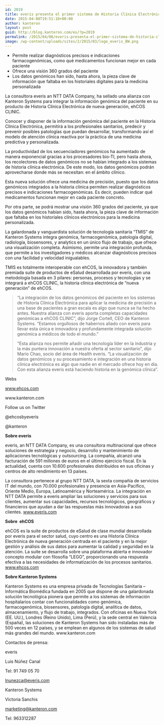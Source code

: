 ```yaml
---
id: 2019
title: everis presenta el primer sistema de Historia Clínica Electrónica con capacidades genómicas de Kanteron
date: 2015-04-08T19:51:10+00:00
author: kanteron
layout: post
guid: http://blog.kanteron.com/es/?p=2019
permalink: /2015/04/08/everis-presenta-el-primer-sistema-de-historia-clinica-electronica-con-capacidades-genomicas/
image: /wp-content/uploads/sites/2/2015/03/logo_everis_BW.png
---
```

  * Permite realizar diagnósticos precisos e indicaciones farmacogenómicas, como qué medicamentos funcionan mejor en cada paciente
  * Ofrece una visión 360 grados del paciente
  * Los datos genómicos han sido, hasta ahora, la pieza clave de información que faltaba en los historiales digitales para la medicina personalizada

<p class="p10">
  La consultora everis an NTT DATA Company, ha sellado una alianza con Kanteron Systems para integrar la información genómica del paciente en su producto de Historia Clínica Electrónica de nueva generación, ehCOS CLINIC.
</p>

<p class="p10">
  Conocer y disponer de la información genómica del paciente en la Historia Clínica Electrónica, permitirá a los profesionales sanitarios, predecir y prevenir posibles patologías que puedan desarrollar, transformando así el modelo de atención clínica reactiva por la práctica de una medicina predictiva y personalizada.
</p>

<p class="p10">
  La productividad de los secuenciadores genómicos ha aumentado de manera exponencial gracias a los procesadores bio-TI, pero hasta ahora, los recolectores de datos genómicos no se habían integrado a los sistemas de historia clínica electrónica. De este modo, los datos genómicos podrán aprovecharse donde más se necesitan: en el ámbito clínico.
</p>

<p class="p10">
  Esta nueva solución ofrece una medicina de precisión, puesto que los datos genómicos integrados a la historia clínica permiten realizar diagnósticos precisos e indicaciones farmacogenómicas. Es decir, pueden indicar qué medicamentos funcionan mejor en cada paciente concreto.
</p>

<p class="p10">
  Por otra parte, se podrá mostrar una visión 360 grados del paciente, ya que los datos genómicos habían sido, hasta ahora, la pieza clave de información que faltaba en los historiales clínicos electrónicos para la medicina personalizada.
</p>

<p class="p10">
  La galardonada y vanguardista solución de tecnología sanitaria “TMIS” de Kanteron Systems integra genómica, farmacogenómica, patología digital, radiología, biosensores, y analytics en un único flujo de trabajo, que ofrece una visualización completa. Asimismo, permite una integración profunda, que permite a los investigadores y médicos alcanzar diagnósticos precisos con una facilidad y velocidad inigualables.
</p>

<p class="p10">
  TMIS es totalmente interoperable con ehCOS, la innovadora y también premiada suite de productos de eSalud desarrollada por everis, con una metodología basada en 3 pilares: personas, procesos y tecnologías y se integrará a ehCOS CLINIC, la historia clínica electrónica de “nueva generación” de ehCOS.
</p>

> <p class="p10">
>   &#8220;La integración de los datos genómicos del paciente en los sistemas de Historia Clínica Electrónica para aplicar la medicina de precisión a una base de pacientes a gran escala es algo que nunca se ha hecho antes. Nuestra alianza con everis aporta completas capacidades genómicas a ehCOS CLINIC&#8221;, dijo Jorge Cortell, CEO de Kanteron Systems. &#8220;Estamos orgullosos de habernos aliado con everis para llevar esta única e innovadora y profundamente integrada solución genómica a médicos de todo el mundo.&#8221;
> </p>
> 
> <p class="p10">
>   &#8220;Esta alianza nos permite añadir una tecnología líder en la industria y la más puntera innovación a nuestra oferta al sector sanitario&#8221;, dijo Mario Chao, socio del área de Health everis. “La visualización de datos genómicos y su procesamiento e integración en una historia clínica electrónica es algo que nadie en el mercado ofrece hoy en día. Con esta alianza everis está haciendo historia en la genómica clínica&#8221;.
> </p>

<p class="p12">
  Webs
</p>

<p class="p13">
  <span class="s1"><a href="../../../../../AppData/Local/Microsoft/Windows/Temporary%20Internet%20Files/Content.Outlook/K2Y9TL38/%22">www.ehcos.com</a></span>
</p>

<p class="p13">
  <span class="s1">www.kanteron.com</span>
</p>

<p class="p12">
  Follow us on Twitter
</p>

<p class="p15">
  @ehcosbyeveris
</p>

<p class="p15">
  @kanteron
</p>

<p class="p17">
  <b>Sobre everis</b>
</p>

<p class="p17">
  everis, an NTT DATA Company, es una consultora multinacional que ofrece soluciones de estrategia y negocio, desarrollo y mantenimiento de aplicaciones tecnológicas y outsourcing. La compañía, alcanzó una facturación de 591 millones de euros en el último ejercicio fiscal. En la actualidad, cuenta con 10.600 profesionales distribuidos en sus oficinas y centros de alto rendimiento en 13 países.
</p>

<p class="p17">
  La consultora pertenece al grupo NTT DATA, la sexta compañía de servicios IT del mundo, con 70.000 profesionales y presencia en Asia-Pacífico, Oriente Medio, Europa, Latinoamérica y Norteamérica. La integración en NTT DATA permite a everis ampliar las soluciones y servicios para sus clientes, aumentar sus capacidades, recursos tecnológicos, geográficos y financieros que ayudan a dar las respuestas más innovadoras a sus clientes. <a href="http://www.everis.com"><span class="s2">www.everis.com</span></a>
</p>

<p class="p17">
  <b>Sobre<span class="Apple-converted-space">  </span>ehCOS </b>
</p>

<p class="p18">
  ehCOS es la suite de productos de eSalud de clase mundial desarrollada por everis para el sector salud, cuyo centro es una Historia Clínica Electrónica de nueva generación centrada en el paciente y en la mejor gestión y análisis de sus datos para aumentar la calidad y seguridad en la atención. La suite se desarrolla sobre una plataforma abierta e innovador concepto modular con filosofía “LEGO”, proporcionando una respuesta efectiva a las necesidades de informatización de los procesos sanitarios. <a href="%22http:"><span class="s2">www.ehcos.com</span></a>
</p>

<p class="p17">
  <b>Sobre Kanteron Systems </b>
</p>

<p class="p17">
  Kanteron Systems es una empresa privada de Tecnologías Sanitaria – Informática Biomédica fundada en 2005 que dispone de una galardonada solución tecnológica pionera que permite a los sistemas de información hospitalarios contar con funcionalidades como genómica, farmacogenómica, biosensores, patología digital, analítica de datos, almacenamiento, y flujo de trabajo, integrados. Con oficinas en Nueva York (EE. UU.), Londres (Reino Unido), Lima (Perú), y la sede central en Valencia (España), las soluciones de Kanteron Systems han sido instaladas más de 500 veces en 12 países, y se emplean en algunos de los sistemas de salud más grandes del mundo. www.kanteron.com
</p>

<p class="p17">
  Contactos de prensa:
</p>

everis

Luis Núñez Canal
  
Tel: 91 749 05 70
  
lnunezca@everis.com

Kanteron Systems

Victoria Sanchis
  
marketing@kanteron.com
  
Tel: 963312287